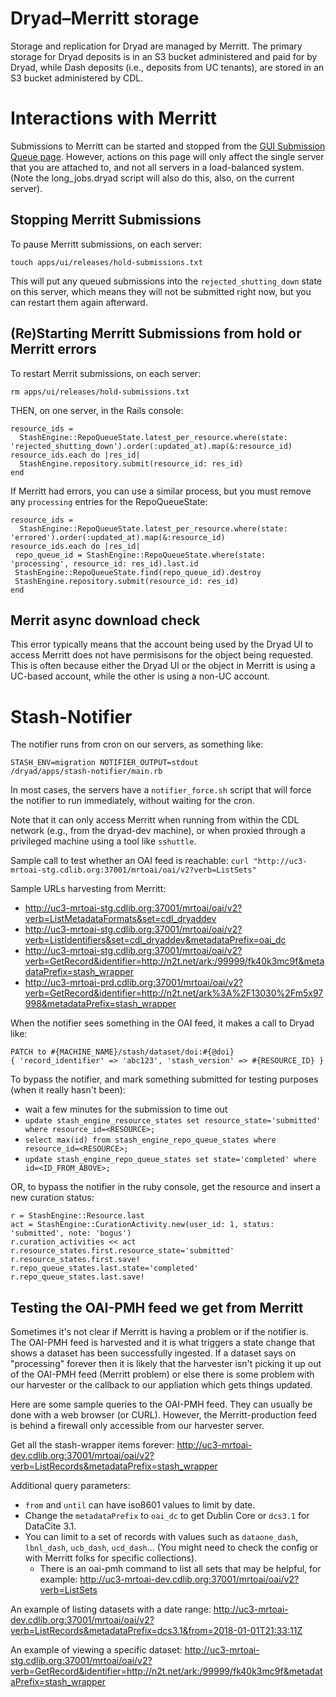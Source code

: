 Dryad–Merritt storage
=====================

Storage and replication for Dryad are managed by Merritt.  The primary
storage for Dryad deposits is in an S3 bucket administered and paid
for by Dryad, while Dash deposits (i.e., deposits from UC tenants),
are stored in an S3 bucket administered by CDL.


Interactions with Merritt
===========================

Submissions to Merritt can be started and stopped from the
[GUI Submission Queue page](https://datadryad.org/stash/submission_queue). However,
actions on this page will only affect the single server that you are
attached to, and not all servers in a load-balanced system. (Note
the long_jobs.dryad script will also do this,
also, on the current server). 

Stopping Merritt Submissions
-----------------------------

To pause Merritt submissions, on each server:
```
touch apps/ui/releases/hold-submissions.txt
```

This will put any queued submissions into the
`rejected_shutting_down` state on this server, which means they will
not be submitted right now, but you can restart them again afterward.

(Re)Starting Merritt Submissions from hold or Merritt errors
------------------------------------------------------------

To restart Merrit submissions, on each server:
```
rm apps/ui/releases/hold-submissions.txt
```

THEN, on one server, in the Rails console:
```
resource_ids =
  StashEngine::RepoQueueState.latest_per_resource.where(state: 'rejected_shutting_down').order(:updated_at).map(&:resource_id)
resource_ids.each do |res_id|
  StashEngine.repository.submit(resource_id: res_id)
end
```

If Merritt had errors, you can use a similar process, but you must remove any `processing` entries for
the RepoQueueState:
```
resource_ids =
  StashEngine::RepoQueueState.latest_per_resource.where(state: 'errored').order(:updated_at).map(&:resource_id)
resource_ids.each do |res_id|
 repo_queue_id = StashEngine::RepoQueueState.where(state: 'processing', resource_id: res_id).last.id
 StashEngine::RepoQueueState.find(repo_queue_id).destroy
 StashEngine.repository.submit(resource_id: res_id)
end
```

Merrit async download check
----------------------------

This error typically means that the account being used by the Dryad UI
to access Merritt does not have permisisons for the object being
requested. This is often because either the Dryad UI or the object in
Merritt is using a UC-based account, while the other is using a non-UC account.


Stash-Notifier
==============

The notifier runs from cron on our servers, as something like:
```
STASH_ENV=migration NOTIFIER_OUTPUT=stdout
/dryad/apps/stash-notifier/main.rb
```

In most cases, the servers have a `notifier_force.sh` script that will force the
notifier to run immediately, without waiting for the cron.

Note that it can only access Merritt when running from within the CDL
network (e.g., from the dryad-dev machine), or when proxied through
a privileged machine using a tool like `sshuttle`.

Sample call to test whether an OAI feed is reachable:
`curl "http://uc3-mrtoai-stg.cdlib.org:37001/mrtoai/oai/v2?verb=ListSets"`

Sample URLs harvesting from Merritt:
- http://uc3-mrtoai-stg.cdlib.org:37001/mrtoai/oai/v2?verb=ListMetadataFormats&set=cdl_dryaddev
- http://uc3-mrtoai-stg.cdlib.org:37001/mrtoai/oai/v2?verb=ListIdentifiers&set=cdl_dryaddev&metadataPrefix=oai_dc
- http://uc3-mrtoai-stg.cdlib.org:37001/mrtoai/oai/v2?verb=GetRecord&identifier=http://n2t.net/ark:/99999/fk40k3mc9f&metadataPrefix=stash_wrapper
- http://uc3-mrtoai-prd.cdlib.org:37001/mrtoai/oai/v2?verb=GetRecord&identifier=http://n2t.net/ark%3A%2F13030%2Fm5x97998&metadataPrefix=stash_wrapper

When the notifier sees something in the OAI feed, it makes a call to
Dryad like:
```
PATCH to #{MACHINE_NAME}/stash/dataset/doi:#{@doi}
{ 'record_identifier' => 'abc123', 'stash_version' => #{RESOURCE_ID} }
```

To bypass the notifier, and mark something submitted for testing
purposes (when it really hasn't been):
- wait a few minutes for the submission to time out
- `update stash_engine_resource_states set resource_state='submitted' where resource_id=<RESOURCE>;`
- `select max(id) from stash_engine_repo_queue_states where resource_id=<RESOURCE>;`
- `update stash_engine_repo_queue_states set state='completed' where id=<ID_FROM_ABOVE>;`

OR, to bypass the notifier in the ruby console, get the resource and insert a new curation
status:
```
r = StashEngine::Resource.last
act = StashEngine::CurationActivity.new(user_id: 1, status:
'submitted', note: 'bogus')
r.curation_activities << act
r.resource_states.first.resource_state='submitted'
r.resource_states.first.save!
r.repo_queue_states.last.state='completed'
r.repo_queue_states.last.save!
```

Testing the OAI-PMH feed we get from Merritt
--------------------------------------------

Sometimes it's not clear if Merritt is having a problem or if the
notifier is. The OAI-PMH feed is harvested and it is what triggers a
state change that shows a dataset has been successfully ingested. If a
dataset says on "processing" forever then it is likely that the
harvester isn't picking it up out of the OAI-PMH feed (Merritt
problem) or else there is some problem with our harvester or the
callback to our appliation which gets things updated.

Here are some sample queries to the OAI-PMH feed. They can usually be
done with a web browser (or CURL). However, the Merritt-production
feed is behind a firewall only accessible from our harvester server.

Get all the stash-wrapper items
forever: http://uc3-mrtoai-dev.cdlib.org:37001/mrtoai/oai/v2?verb=ListRecords&metadataPrefix=stash_wrapper

Additional query parameters:

- `from` and `until` can have iso8601 values to limit by date.
- Change the `metadataPrefix` to `oai_dc` to get Dublin Core or
  `dcs3.1` for DataCite 3.1.
- You can limit to a set of records with values such as `dataone_dash`, `lbnl_dash`, `ucb_dash`, `ucd_dash`...
  (You might need to check the config or with Merritt folks for specific collections).
  - There is an oai-pmh command to list all sets that may be helpful, for
    example: http://uc3-mrtoai-dev.cdlib.org:37001/mrtoai/oai/v2?verb=ListSets

An example of listing datasets with a date
range: http://uc3-mrtoai-dev.cdlib.org:37001/mrtoai/oai/v2?verb=ListRecords&metadataPrefix=dcs3.1&from=2018-01-01T21:33:11Z

An example of viewing a specific
dataset: http://uc3-mrtoai-stg.cdlib.org:37001/mrtoai/oai/v2?verb=GetRecord&identifier=http://n2t.net/ark:/99999/fk40k3mc9f&metadataPrefix=stash_wrapper

